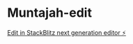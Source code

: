 # Muntajah-edit

[Edit in StackBlitz next generation editor ⚡️](https://stackblitz.com/~/github.com/KhaledAhmed90/Muntajah-edit)